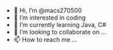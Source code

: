 - 👋 Hi, I’m @macs270500
- 👀 I’m interested in coding
- 🌱 I’m currently learning Java, C#
- 💞️ I’m looking to collaborate on ...
- 📫 How to reach me ...

<!---
macs270500/macs270500 is a ✨ special ✨ repository because its `README.md` (this file) appears on your GitHub profile.
You can click the Preview link to take a look at your changes.
--->
